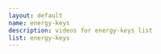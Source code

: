 ```yaml
--- 
layout: default
name: energy-keys
description: videos for energy-keys list
list: energy-keys
---
```


<div class="player">
<div id="player"><!-- "https://www.youtube.com/watch?v={{site.data.lists[page.list][0]}}" --></div>
</div>

